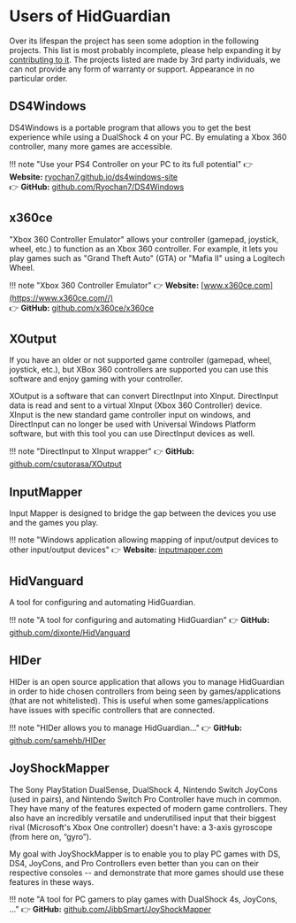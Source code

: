 # Users of HidGuardian

Over its lifespan the project has seen some adoption in the following projects. This list is most probably incomplete, please help expanding it by [contributing to it](https://github.com/ViGEm/ViGEm.github.io). The projects listed are made by 3rd party individuals, we can not provide any form of warranty or support. Appearance in no particular order.

## DS4Windows

DS4Windows is a portable program that allows you to get the best experience while using a DualShock 4 on your PC. By emulating a Xbox 360 controller, many more games are accessible.

!!! note "Use your PS4 Controller on your PC to its full potential"
    👉 **Website:** [ryochan7.github.io/ds4windows-site](https://ryochan7.github.io/ds4windows-site/)  
    👉 **GitHub:** [github.com/Ryochan7/DS4Windows](https://github.com/Ryochan7/DS4Windows/)

## x360ce

"Xbox 360 Controller Emulator" allows your controller (gamepad, joystick, wheel, etc.) to function as an Xbox 360 controller. For example, it lets you play games such as "Grand Theft Auto" (GTA) or "Mafia II" using a Logitech Wheel.

!!! note "Xbox 360 Controller Emulator"
    👉 **Website:** [www.x360ce.com](https://www.x360ce.com//)  
    👉 **GitHub:** [github.com/x360ce/x360ce](https://github.com/x360ce/x360ce)

## XOutput

If you have an older or not supported game controller (gamepad, wheel, joystick, etc.), but XBox 360 controllers are supported you can use this software and enjoy gaming with your controller.

XOutput is a software that can convert DirectInput into XInput. DirectInput data is read and sent to a virtual XInput (Xbox 360 Controller) device. XInput is the new standard game controller input on windows, and DirectInput can no longer be used with Universal Windows Platform software, but with this tool you can use DirectInput devices as well.

!!! note "DirectInput to XInput wrapper"
    👉 **GitHub:** [github.com/csutorasa/XOutput](https://github.com/csutorasa/XOutput)

## InputMapper

Input Mapper is designed to bridge the gap between the devices you use and the games you play.

!!! note "Windows application allowing mapping of input/output devices to other input/output devices"
    👉 **Website:** [inputmapper.com](https://inputmapper.com/)

## HidVanguard

A tool for configuring and automating HidGuardian.

!!! note "A tool for configuring and automating HidGuardian"
    👉 **GitHub:** [github.com/dixonte/HidVanguard](https://github.com/dixonte/HidVanguard)

## HIDer

HIDer is an open source application that allows you to manage HidGuardian in order to hide chosen controllers from being seen by games/applications (that are not whitelisted). This is useful when some games/applications have issues with specific controllers that are connected.

!!! note "HIDer allows you to manage HidGuardian..."
    👉 **GitHub:** [github.com/samehb/HIDer](https://github.com/samehb/HIDer)

## JoyShockMapper

The Sony PlayStation DualSense, DualShock 4, Nintendo Switch JoyCons (used in pairs), and Nintendo Switch Pro Controller have much in common. They have many of the features expected of modern game controllers. They also have an incredibly versatile and underutilised input that their biggest rival (Microsoft's Xbox One controller) doesn't have: a 3-axis gyroscope (from here on, “gyro”).

My goal with JoyShockMapper is to enable you to play PC games with DS, DS4, JoyCons, and Pro Controllers even better than you can on their respective consoles -- and demonstrate that more games should use these features in these ways.

!!! note "A tool for PC gamers to play games with DualShock 4s, JoyCons, ..."
    👉 **GitHub:** [github.com/JibbSmart/JoyShockMapper](https://github.com/JibbSmart/JoyShockMapper)
